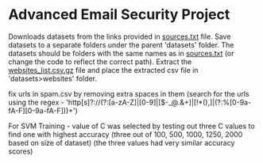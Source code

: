 # Advanced Email Security Project

Downloads datasets from the links provided in [sources.txt](./sources.txt) file. Save datasets to a separate folders under the parent 'datasets' folder. The datasets should be folders with the same names as in [sources.txt](./sources.txt) (or change the code to reflect the correct path).
Extract the [websites_list.csv.gz](./websites_list.csv.gz) file and place the extracted csv file in 'datasets>websites' folder.

fix urls in spam.csv by removing extra spaces in them (search for the urls using the regex - 'http[s]?://(?:[a-zA-Z]|[0-9]|[$-_@.&+]|[!*\(\),]|(?:%[0-9a-fA-F][0-9a-fA-F]))+')

For SVM Training - value of C was selected by testing out three C values to find one with highest accuracy (three out of 100, 500, 1000, 1250, 2000 based on size of dataset) (the three values had very similar accuracy scores)
